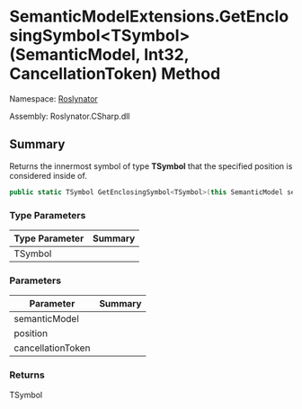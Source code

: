 # SemanticModelExtensions\.GetEnclosingSymbol\<TSymbol>\(SemanticModel, Int32, CancellationToken\) Method

Namespace: [Roslynator](../../README.md)

Assembly: Roslynator\.CSharp\.dll

## Summary

Returns the innermost symbol of type **TSymbol** that the specified position is considered inside of\.

```csharp
public static TSymbol GetEnclosingSymbol<TSymbol>(this SemanticModel semanticModel, int position, CancellationToken cancellationToken = default(CancellationToken)) where TSymbol : ISymbol
```

### Type Parameters

| Type Parameter | Summary |
| -------------- | ------- |
| TSymbol | |

### Parameters

| Parameter | Summary |
| --------- | ------- |
| semanticModel | |
| position | |
| cancellationToken | |

### Returns

TSymbol


